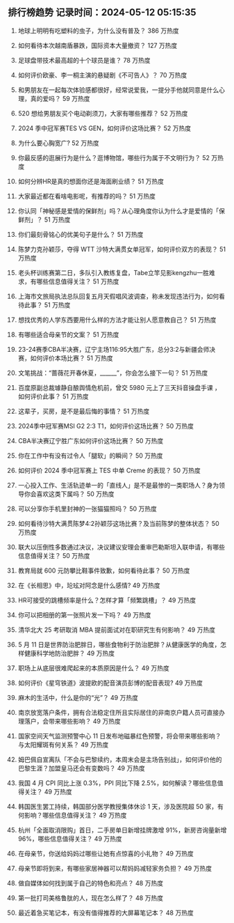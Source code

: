 
## 排行榜趋势 记录时间：2024-05-12 05:15:35
  
  1. 地球上明明有吃塑料的虫子，为什么没有普及？ 386 万热度
    
  2. 如何看待本次越南盾暴跌，国际资本大量撤资？ 127 万热度
    
  3. 足球盘带技术最高超的十个球员是谁？ 78 万热度
    
  4. 如何评价欧豪、李一桐主演的悬疑剧《不可告人》？ 70 万热度
    
  5. 和男朋友在一起每次体验感都很好，经常说爱我，一提分手他就同意是什么心理，真的爱吗？ 59 万热度
    
  6. 520 想给男朋友买个电动剃须刀，大家有哪些推荐？ 52 万热度
    
  7. 2024 季中冠军赛TES VS GEN，如何评价这场比赛？ 52 万热度
    
  8. 为什么要心胸宽广? 52 万热度
    
  9. 你最反感的逛展行为是什么？逛博物馆，哪些行为属于不文明行为？ 52 万热度
    
  10. 如何分辨HR是真的想面你还是海面刷业绩？ 51 万热度
    
  11. 大家最近都在看啥电影呢，有推荐的吗？ 51 万热度
    
  12. 你认同「神秘感是爱情的保鲜剂」吗？从心理角度你认为什么才是爱情的「保鲜剂」？ 51 万热度
    
  13. 你们最刻骨铭心的优美句子是什么？ 51 万热度
    
  14. 陈梦力克孙颖莎，夺得 WTT 沙特大满贯女单冠军，如何评价双方的表现？ 51 万热度
    
  15. 老头杯训练赛第二日，多队引入教练复盘，Tabe立竿见影kengzhu一胜难求，有哪些信息值得关注？ 51 万热度
    
  16. 上海市文旅局执法总队回复五月天假唱风波调查，称未发现违法行为，如何看待此事？ 51 万热度
    
  17. 想找优秀的人学东西要用什么样的方法才能让别人愿意教自己？ 51 万热度
    
  18. 有哪些适合母亲节的文案？ 51 万热度
    
  19. 23-24赛季CBA半决赛，辽宁主场116:95大胜广东，总分3:2与新疆会师决赛，如何评价本场比赛？ 51 万热度
    
  20. 文笔挑战：“蔷薇花开春休夏，______”，你会怎么接下一句？ 51 万热度
    
  21. 百度原副总裁璩静自酿舆情危机前，曾交 5980 元上了三天抖音操盘手课 ，如何评价此事？ 51 万热度
    
  22. 这辈子，买房，是不是最后悔的事情？ 51 万热度
    
  23. 2024季中冠军赛MSI G2 2:3 T1，如何评价这场比赛？ 50 万热度
    
  24. CBA半决赛辽宁胜广东如何评价这场比赛？ 50 万热度
    
  25. 你在工作中有没有过令人「腿软」的瞬间？ 50 万热度
    
  26. 如何评价 2024 季中冠军赛上 TES 中单 Creme 的表现？ 50 万热度
    
  27. 一心投入工作、生活轨迹单一的「直线人」是不是最惨的一类职场人？身为领导你会喜欢这类下属吗？ 50 万热度
    
  28. 可以分享你手机里封神的一张猫猫照吗？ 50 万热度
    
  29. 如何看待沙特大满贯陈梦4:2孙颖莎这场比赛？及当前陈梦的整体状态？ 50 万热度
    
  30. 联大以压倒性多数通过决议，决议建议安理会重审巴勒斯坦入联申请，有哪些信息值得关注？ 50 万热度
    
  31. 教育局就 600 元防攀比鞋事件致歉，如何看待此事？ 50 万热度
    
  32. 在《长相思》中，玱玹对阿念是什么感情? 49 万热度
    
  33. HR可接受的跳槽频率是什么？怎样才算「频繁跳槽」？ 49 万热度
    
  34. 你可以把相册的第一张照片发一下吗？ 49 万热度
    
  35. 清华北大 25 考研取消 MBA 提前面试对在职研究生有何影响？ 49 万热度
    
  36. 5 月 11 日是世界防治肥胖日，哪些食物利于防治肥胖？从健康医学的角度，怎样健康科学地防治肥胖？ 49 万热度
    
  37. 职场上从底层很难爬起来的本质原因是什么？ 49 万热度
    
  38. 如何评价《星穹铁道》波提欧的配音演员彭博的配音表现? 49 万热度
    
  39. 麻木的生活中，什么是你的“光”？ 49 万热度
    
  40. 南京放宽落户条件，拥有合法稳定住所且实际居住的非南京户籍人员可直接办理落户，会带来哪些影响？ 49 万热度
    
  41. 国家空间天气监测预警中心 11 日发布地磁暴红色预警，将会带来哪些影响？与太阳耀斑有何关系？ 49 万热度
    
  42. 姆巴佩自宣离队「不会与巴黎续约，本周末会是主场告别战」，如何评价他的巴黎生涯？加盟皇马还会有变数吗？ 49 万热度
    
  43. 我国 4 月 CPI 同比上涨 0.3%，PPI 同比下降 2.5%，如何解读？哪些信息值得关注？ 49 万热度
    
  44. 韩国医生罢工持续，韩国部分医学教授集体休诊 1 天，涉及医院超 50 家，有何影响？哪些信息值得关注？ 49 万热度
    
  45. 杭州「全面取消限购」首日，二手房单日新增挂牌激增 91%，新房咨询量新增 96%，哪些信息值得关注？ 49 万热度
    
  46. 在母亲节，你送给妈妈过哪些让她有点惊喜的小礼物？ 49 万热度
    
  47. 母亲节即将到来，有哪些家居神器可以帮妈妈减轻家务负担？ 49 万热度
    
  48. 做自媒体如何找到属于自己的特色和亮点？ 48 万热度
    
  49. 第一批打司美格鲁肽的人，现在怎么样了？ 48 万热度
    
  50. 最近着急买笔记本，有没有值得推荐的大屏幕笔记本？ 48 万热度
    
